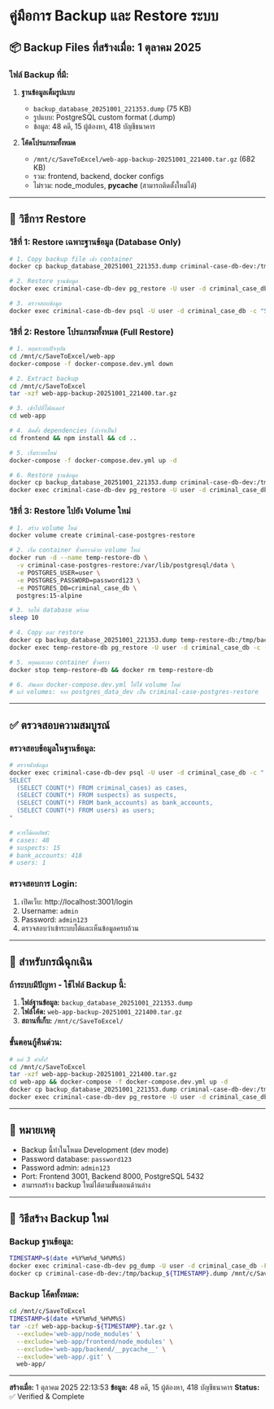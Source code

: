 # คู่มือการ Backup และ Restore ระบบ

## 📦 Backup Files ที่สร้างเมื่อ: 1 ตุลาคม 2025

### ไฟล์ Backup ที่มี:

1. **ฐานข้อมูลเต็มรูปแบบ**
   - `backup_database_20251001_221353.dump` (75 KB)
   - รูปแบบ: PostgreSQL custom format (.dump)
   - ข้อมูล: 48 คดี, 15 ผู้ต้องหา, 418 บัญชีธนาคาร

2. **โค้ดโปรแกรมทั้งหมด**
   - `/mnt/c/SaveToExcel/web-app-backup-20251001_221400.tar.gz` (682 KB)
   - รวม: frontend, backend, docker configs
   - ไม่รวม: node_modules, __pycache__ (สามารถติดตั้งใหม่ได้)

---

## 🔄 วิธีการ Restore

### วิธีที่ 1: Restore เฉพาะฐานข้อมูล (Database Only)

```bash
# 1. Copy backup file เข้า container
docker cp backup_database_20251001_221353.dump criminal-case-db-dev:/tmp/restore.dump

# 2. Restore ฐานข้อมูล
docker exec criminal-case-db-dev pg_restore -U user -d criminal_case_db -c -F c /tmp/restore.dump

# 3. ตรวจสอบข้อมูล
docker exec criminal-case-db-dev psql -U user -d criminal_case_db -c "SELECT COUNT(*) FROM criminal_cases;"
```

### วิธีที่ 2: Restore โปรแกรมทั้งหมด (Full Restore)

```bash
# 1. หยุดระบบปัจจุบัน
cd /mnt/c/SaveToExcel/web-app
docker-compose -f docker-compose.dev.yml down

# 2. Extract backup
cd /mnt/c/SaveToExcel
tar -xzf web-app-backup-20251001_221400.tar.gz

# 3. เข้าไปที่โฟลเดอร์
cd web-app

# 4. ติดตั้ง dependencies (ถ้าจำเป็น)
cd frontend && npm install && cd ..

# 5. เริ่มระบบใหม่
docker-compose -f docker-compose.dev.yml up -d

# 6. Restore ฐานข้อมูล
docker cp backup_database_20251001_221353.dump criminal-case-db-dev:/tmp/restore.dump
docker exec criminal-case-db-dev pg_restore -U user -d criminal_case_db -c -F c /tmp/restore.dump
```

### วิธีที่ 3: Restore ไปยัง Volume ใหม่

```bash
# 1. สร้าง volume ใหม่
docker volume create criminal-case-postgres-restore

# 2. เริ่ม container ชั่วคราวด้วย volume ใหม่
docker run -d --name temp-restore-db \
  -v criminal-case-postgres-restore:/var/lib/postgresql/data \
  -e POSTGRES_USER=user \
  -e POSTGRES_PASSWORD=password123 \
  -e POSTGRES_DB=criminal_case_db \
  postgres:15-alpine

# 3. รอให้ database พร้อม
sleep 10

# 4. Copy และ restore
docker cp backup_database_20251001_221353.dump temp-restore-db:/tmp/backup.dump
docker exec temp-restore-db pg_restore -U user -d criminal_case_db -c -F c /tmp/backup.dump

# 5. หยุดและลบ container ชั่วคราว
docker stop temp-restore-db && docker rm temp-restore-db

# 6. อัพเดท docker-compose.dev.yml ให้ใช้ volume ใหม่
# แก้ volumes: จาก postgres_data_dev เป็น criminal-case-postgres-restore
```

---

## ✅ ตรวจสอบความสมบูรณ์

### ตรวจสอบข้อมูลในฐานข้อมูล:

```bash
# ตรวจนับข้อมูล
docker exec criminal-case-db-dev psql -U user -d criminal_case_db -c "
SELECT
  (SELECT COUNT(*) FROM criminal_cases) as cases,
  (SELECT COUNT(*) FROM suspects) as suspects,
  (SELECT COUNT(*) FROM bank_accounts) as bank_accounts,
  (SELECT COUNT(*) FROM users) as users;
"

# ควรได้ผลลัพธ์:
# cases: 48
# suspects: 15
# bank_accounts: 418
# users: 1
```

### ตรวจสอบการ Login:

1. เปิดเว็บ: http://localhost:3001/login
2. Username: `admin`
3. Password: `admin123`
4. ตรวจสอบว่าเข้าระบบได้และเห็นข้อมูลครบถ้วน

---

## 🚨 สำหรับกรณีฉุกเฉิน

### ถ้าระบบมีปัญหา - ใช้ไฟล์ Backup นี้:

1. **ไฟล์ฐานข้อมูล:** `backup_database_20251001_221353.dump`
2. **ไฟล์โค้ด:** `web-app-backup-20251001_221400.tar.gz`
3. **สถานที่เก็บ:** `/mnt/c/SaveToExcel/`

### ขั้นตอนกู้คืนด่วน:

```bash
# แค่ 3 คำสั่ง!
cd /mnt/c/SaveToExcel
tar -xzf web-app-backup-20251001_221400.tar.gz
cd web-app && docker-compose -f docker-compose.dev.yml up -d
docker cp backup_database_20251001_221353.dump criminal-case-db-dev:/tmp/restore.dump
docker exec criminal-case-db-dev pg_restore -U user -d criminal_case_db -c -F c /tmp/restore.dump
```

---

## 📝 หมายเหตุ

- Backup นี้ทำในโหมด Development (dev mode)
- Password database: `password123`
- Password admin: `admin123`
- Port: Frontend 3001, Backend 8000, PostgreSQL 5432
- สามารถสร้าง backup ใหม่ได้ตามขั้นตอนด้านล่าง

---

## 🔧 วิธีสร้าง Backup ใหม่

### Backup ฐานข้อมูล:
```bash
TIMESTAMP=$(date +%Y%m%d_%H%M%S)
docker exec criminal-case-db-dev pg_dump -U user -d criminal_case_db -F c -f /tmp/backup_${TIMESTAMP}.dump
docker cp criminal-case-db-dev:/tmp/backup_${TIMESTAMP}.dump /mnt/c/SaveToExcel/web-app/backup_database_${TIMESTAMP}.dump
```

### Backup โค้ดทั้งหมด:
```bash
cd /mnt/c/SaveToExcel
TIMESTAMP=$(date +%Y%m%d_%H%M%S)
tar -czf web-app-backup-${TIMESTAMP}.tar.gz \
  --exclude='web-app/node_modules' \
  --exclude='web-app/frontend/node_modules' \
  --exclude='web-app/backend/__pycache__' \
  --exclude='web-app/.git' \
  web-app/
```

---

**สร้างเมื่อ:** 1 ตุลาคม 2025 22:13:53
**ข้อมูล:** 48 คดี, 15 ผู้ต้องหา, 418 บัญชีธนาคาร
**Status:** ✅ Verified & Complete
